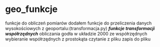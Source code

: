 # geo_funkcje
funkcje do obliczeń pomiarów
dodałem funkcje do przeliczenia danych wysokościowych z geoportalu:(transformacja.py)
  _**funkcje transformacji współrzędnych**_
  obliczania godła w układzie 2000 ze współrzędnych
  wybieranie współrzędnych z prostokąta
  czytanie z pliku
  zapis do pliku
